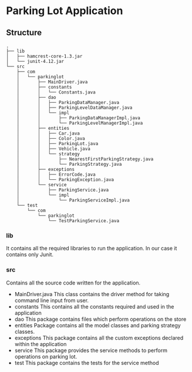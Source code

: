 # Parking Lot Application

## Structure

```
.
├── lib
│   ├── hamcrest-core-1.3.jar
│   └── junit-4.12.jar
└── src
    ├── com
    │   └── parkinglot
    │       ├── MainDriver.java
    │       ├── constants
    │       │   └── Constants.java
    │       ├── dao
    │       │   ├── ParkingDataManager.java
    │       │   ├── ParkingLevelDataManager.java
    │       │   └── impl
    │       │       ├── ParkingDataManagerImpl.java
    │       │       └── ParkingLevelManagerImpl.java
    │       ├── entities
    │       │   ├── Car.java
    │       │   ├── Color.java
    │       │   ├── ParkingLot.java
    │       │   ├── Vehicle.java
    │       │   └── strategy
    │       │       ├── NearestFirstParkingStrategy.java
    │       │       └── ParkingStrategy.java
    │       ├── exceptions
    │       │   ├── ErrorCode.java
    │       │   └── ParkingException.java
    │       └── service
    │           ├── ParkingService.java
    │           └── impl
    │               └── ParkingServiceImpl.java
    └── test
        └── com
            └── parkinglot
                └── TestParkingService.java

```

### lib
It contains all the required libraries to run the application. In our case it contains only Junit.

### src
Contains all the source code written for the application.
  * MainDriver.java
    This class contains the driver method for taking command line input from user.
  * constants
    This contains all the constants required and used in the application
  * dao
    This package contains files which perform operations on the store
  * entities
    Package contains all the model classes and parking strategy classes.
  * exceptions
    This package contains all the custom exceptions declared within the application
  * service
    This package provides the service methods to perform operations on parking lot.
  * test
    This package contains the tests for the service method
  

